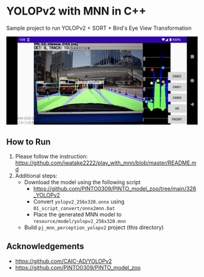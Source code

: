 # YOLOPv2 with MNN in C++
Sample project to run YOLOPv2 + SORT + Bird's Eye View Transformation

![00_doc/demo.jpg](00_doc/demo.jpg)


## How to Run
1. Please follow the instruction: https://github.com/iwatake2222/play_with_mnn/blob/master/README.md
2. Additional steps:
    - Download the model using the following script
        - https://github.com/PINTO0309/PINTO_model_zoo/tree/main/326_YOLOPv2
        - Convert `yolopv2_256x320.onnx` using `01_script_convert/onnx2mnn.bat`
        - Place the generated MNN model to `resource/model/yolopv2_256x320.mnn`
    - Build `pj_mnn_perception_yolopv2` project (this directory)

## Acknowledgements
- https://github.com/CAIC-AD/YOLOPv2
- https://github.com/PINTO0309/PINTO_model_zoo
